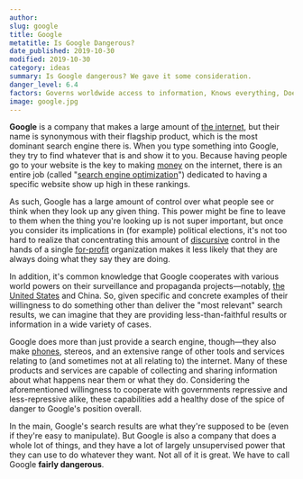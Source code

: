 ```yaml
---
author:
slug: google
title: Google
metatitle: Is Google Dangerous?
date_published: 2019-10-30
modified: 2019-10-30
category: ideas
summary: Is Google dangerous? We gave it some consideration.
danger_level: 6.4
factors: Governs worldwide access to information, Knows everything, Doesn't really seem to abuse it as hard as they could
image: google.jpg
---
```


**Google** is a company that makes a large amount of [the internet](/ideas/the-internet), but their name is synonymous with their flagship product, which is the most dominant search engine there is. When you type something into Google, they try to find whatever that is and show it to you. Because having people go to your website is the key to making [money](/ideas/money) on the internet, there is an entire job (called "[search engine optimization](/activities/seo)") dedicated to having a specific website show up high in these rankings.

As such, Google has a large amount of control over what people see or think when they look up any given thing. This power might be fine to leave to them when the thing you're looking up is not super important, but once you consider its implications in (for example) political elections, it's not too hard to realize that concentrating this amount of [discursive](/ideas/discourse) control in the hands of a single [for-profit](/ideas/capitalism) organization makes it less likely that they are always doing what they say they are doing.

In addition, it's common knowledge that Google cooperates with various world powers on their surveillance and propaganda projects—notably, [the United States](/places/america) and China. So, given specific and concrete examples of their willingness to do something other than deliver the "most relevant" search results, we can imagine that they are providing less-than-faithful results or information in a wide variety of cases.

Google does more than just provide a search engine, though—they also make [phones](/minerals/phones), stereos, and an extensive range of other tools and services relating to (and sometimes not at all relating to) the internet. Many of these products and services are capable of collecting and sharing information about what happens near them or what they do. Considering the aforementioned willingness to cooperate with governments repressive and less-repressive alike, these capabilities add a healthy dose of the spice of danger to Google's position overall.

In the main, Google's search results are what they're supposed to be (even if they're easy to manipulate). But Google is also a company that does a whole lot of things, and they have a lot of largely unsupervised power that they can use to do whatever they want. Not all of it is great. We have to call Google **fairly dangerous**.

